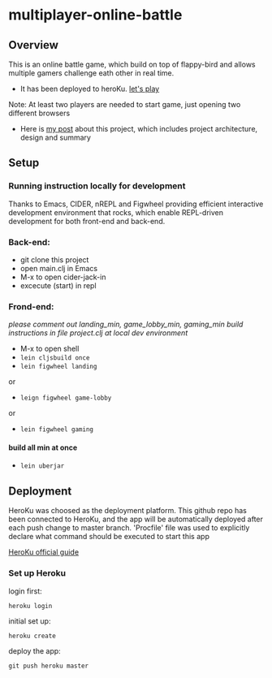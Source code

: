 # multiplayer-online-battle

## Overview

This is an online battle game, which build on top of flappy-bird and allows multiple gamers challenge eath other in real time.

* It has been deployed to heroKu. [let's play](https://thawing-reef-68533.herokuapp.com/) 

Note: At least two players are needed to start game, just opening two different browsers

* Here is [my post](https://jiangxiaoyong.github.io/portfolio/multiplayerOnlineBattle/) about this project, which includes project architecture, design and summary

## Setup

### Running instruction locally for development

Thanks to Emacs, CIDER, nREPL and Figwheel providing efficient interactive development environment that rocks, which enable REPL-driven development for both front-end and back-end.

### Back-end: 

* git clone this project 
* open main.clj in Emacs
* M-x to open cider-jack-in
* excecute (start) in repl


### Frond-end:

*please comment out landing_min, game_lobby_min, gaming_min build instructions in file project.clj at local dev environment*

* M-x to open shell
* `lein cljsbuild once`
* `lein figwheel landing`

or

* `leign figwheel game-lobby`

or

* `lein figwheel gaming`

#### build all min at once
* `lein uberjar`


## Deployment

HeroKu was choosed as the deployment platform.
This github repo has been connected to HeroKu, and the app will be automatically deployed after each push change to master branch. 
'Procfile' file was used to explicitly declare what command should be executed to start this app

[HeroKu official guide](https://devcenter.heroku.com/articles/getting-started-with-clojure#introduction)

### Set up Heroku

login first:

    heroku login

initial set up:

    heroku create

deploy the app:

    git push heroku master
